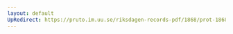 ```yaml
---
layout: default
UpRedirect: https://pruto.im.uu.se/riksdagen-records-pdf/1868/prot-1868--ak--304.pdf
---
```

